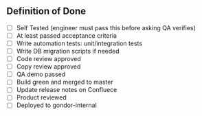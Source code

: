 ## Definition of Done
- [ ] Self Tested (engineer must pass this before asking QA verifies)
- [ ] At least passed acceptance criteria
- [ ] Write automation tests: unit/integration tests
- [ ] Write DB migration scripts if needed
- [ ] Code review approved
- [ ] Copy review approved
- [ ] QA demo passed
- [ ] Build green and merged to master
- [ ] Update release notes on Confluece
- [ ] Product reviewed
- [ ] Deployed to gondor-internal
